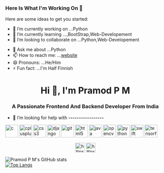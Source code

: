### Here Is What I'm Working On 👋


Here are some ideas to get you started:

- 🔭 I’m currently working on ...Python
- 🌱 I’m currently learning ...,BootStrap,Web-Developement
- 👯 I’m looking to collaborate on ...Python,Web-Developement
<!-- 🤔 I’m looking for help with ...-->
- 💬 Ask me about ...Python
- 📫 How to reach me: ...[website](https://pramodpm2.github.io)
- 😄 Pronouns: ...He/Him
- ⚡ Fun fact: ...I'm Half Finnish


<h1 align="center">Hi 👋, I'm Pramod P M</h1>
<h3 align="center">A Passionate Frontend And Backend Developer From India</h3>

- 🤝 I’m looking for help with **-----------------**

<p align="left"><img src="https://devicons.github.io/devicon/devicon.git/icons/c/c-original.svg" alt="c" width="40" height="40"/> <img src="https://devicons.github.io/devicon/devicon.git/icons/cplusplus/cplusplus-original.svg" alt="cplusplus" width="40" height="40"/> <img src="https://devicons.github.io/devicon/devicon.git/icons/css3/css3-original-wordmark.svg" alt="css3" width="40" height="40"/> <img src="https://devicons.github.io/devicon/devicon.git/icons/django/django-original.svg" alt="django" width="40" height="40"/> <img src="https://www.vectorlogo.zone/logos/git-scm/git-scm-icon.svg" alt="git" width="40" height="40"/> <img src="https://devicons.github.io/devicon/devicon.git/icons/html5/html5-original-wordmark.svg" alt="html5" width="40" height="40"/> <img src="https://devicons.github.io/devicon/devicon.git/icons/java/java-original-wordmark.svg" alt="java" width="40" height="40"/> <img src="https://www.vectorlogo.zone/logos/opencv/opencv-icon.svg" alt="opencv" width="40" height="40"/> <img src="https://devicons.github.io/devicon/devicon.git/icons/python/python-original.svg" alt="python" width="40" height="40"/> <img src="https://devicons.github.io/devicon/devicon.git/icons/swift/swift-original-wordmark.svg" alt="swift" width="40" height="40"/> <img src="https://www.vectorlogo.zone/logos/tensorflow/tensorflow-icon.svg" alt="tensorflow" width="40" height="40"/></p><p align="center">
<a href="https://linkedin.com/in/https://www.linkedin.com/in/pramod-p-m-2b0236183/" target="blank"><img align="center" src="https://cdn.jsdelivr.net/npm/simple-icons@3.0.1/icons/linkedin.svg" alt="https://www.linkedin.com/in/pramod-p-m-2b0236183/" height="30" width="30" /></a>
<a href="https://fb.com/https://www.facebook.com/pramod.pm.7106" target="blank"><img align="center" src="https://cdn.jsdelivr.net/npm/simple-icons@3.0.1/icons/facebook.svg" alt="https://www.facebook.com/pramod.pm.7106" height="30" width="30" /></a>
</p>


![Pramod P M's GitHub stats](https://github-readme-stats.vercel.app/api?username=pramodpm2&show_icons=true&theme=radical)
<br>
[![Top Langs](https://github-readme-stats.vercel.app/api/top-langs/?username=pramodpm2&layout=compact)](https://github.com/pramodpm2/github-readme-stats)
